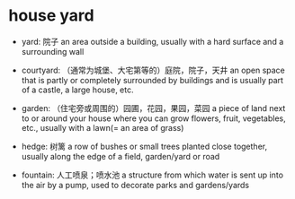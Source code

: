 # house yard

- yard: 院子 an area outside a building, usually with a hard surface and a surrounding wall

- courtyard: （通常为城堡、大宅第等的）庭院，院子，天井 an open space that is partly or completely surrounded by buildings and is usually part of a castle, a large house, etc.

- garden: （住宅旁或周围的）园圃，花园，果园，菜园 a piece of land next to or around your house where you can grow flowers, fruit, vegetables, etc., usually with a lawn(= an area of grass)

- hedge: 树篱 a row of bushes or small trees planted close together, usually along the edge of a field, garden/yard or road

- fountain: 人工喷泉；喷水池 a structure from which water is sent up into the air by a pump, used to decorate parks and gardens/yards
